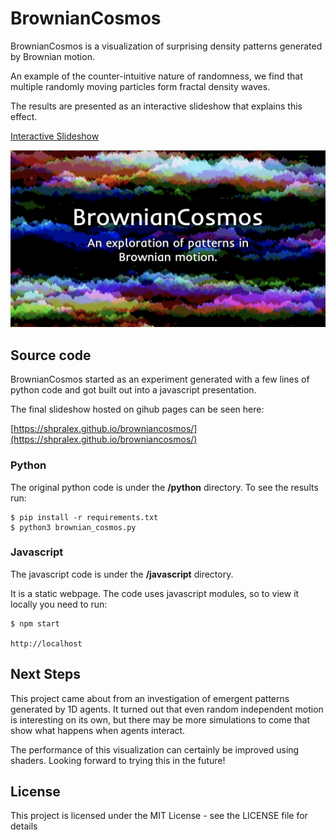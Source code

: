 # BrownianCosmos

BrownianCosmos is a visualization of surprising density patterns generated by Brownian motion.

An example of the counter-intuitive nature of randomness, we find that multiple randomly moving
particles form fractal density waves.

The results are presented as an interactive slideshow that explains this effect.

[Interactive Slideshow](https://shpralex.github.io/browniancosmos/)

![BrownianCosmos](https://github.com/ShprAlex/browniancosmos/blob/main/BrownianCosmos.png)

## Source code

BrownianCosmos started as an experiment generated with a few lines of python code and got
built out into a javascript presentation.

The final slideshow hosted on gihub pages can be seen here:

[https://shpralex.github.io/browniancosmos/](https://shpralex.github.io/browniancosmos/)

### Python

The original python code is under the **/python**  directory. To see the results run:
```
$ pip install -r requirements.txt
$ python3 brownian_cosmos.py
```

### Javascript

The javascript code is under the **/javascript** directory.

It is a static webpage. The code uses javascript modules, so to view it locally you need to
run:
```
$ npm start

http://localhost
```

## Next Steps

This project came about from an investigation of emergent patterns generated by 1D agents.
It turned out that even random independent motion is interesting on its own, but
there may be more simulations to come that show what happens when agents interact.

The performance of this visualization can certainly be improved using shaders. Looking forward
to trying this in the future!

## License

This project is licensed under the MIT License - see the LICENSE file for details
